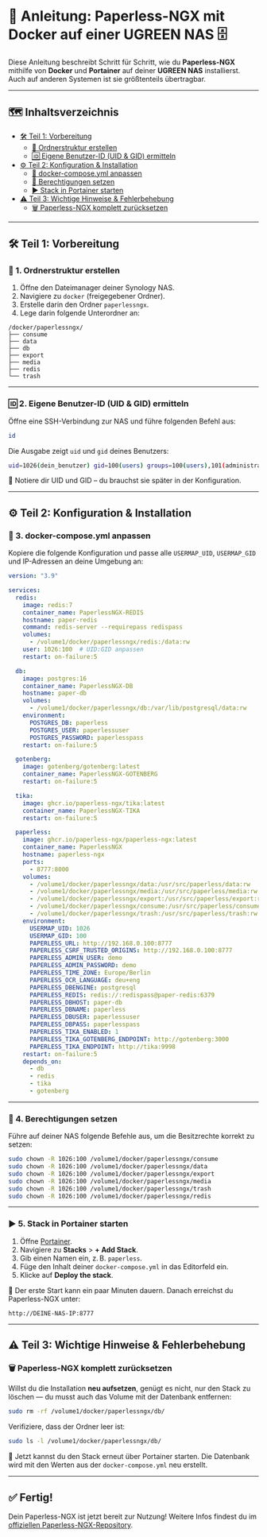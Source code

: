 # 🚀 Anleitung: Paperless-NGX mit Docker auf einer UGREEN NAS 🗄️

Diese Anleitung beschreibt Schritt für Schritt, wie du **Paperless-NGX** mithilfe von **Docker** und **Portainer** auf deiner **UGREEN NAS** installierst. Auch auf anderen Systemen ist sie größtenteils übertragbar.

---

## 🗺️ Inhaltsverzeichnis

- [🛠️ Teil 1: Vorbereitung](#teil-1-vorbereitung)
  - [📂 Ordnerstruktur erstellen](#1-ordnerstruktur-erstellen)
  - [🆔 Eigene Benutzer-ID (UID & GID) ermitteln](#2-eigene-benutzer-id-uid--gid-ermitteln)
- [⚙️ Teil 2: Konfiguration & Installation](#teil-2-konfiguration--installation)
  - [📝 docker-compose.yml anpassen](#3-docker-composeyml-anpassen)
  - [🔐 Berechtigungen setzen](#4-berechtigungen-setzen)
  - [▶️ Stack in Portainer starten](#5-stack-in-portainer-starten)
- [⚠️ Teil 3: Wichtige Hinweise & Fehlerbehebung](#teil-3-wichtige-hinweise--fehlerbehebung)
  - [🗑️ Paperless-NGX komplett zurücksetzen](#paperless-ngx-komplett-zurücksetzen)

---

## 🛠️ Teil 1: Vorbereitung

### 📂 1. Ordnerstruktur erstellen

1. Öffne den Dateimanager deiner Synology NAS.
2. Navigiere zu `docker` (freigegebener Ordner).
3. Erstelle darin den Ordner `paperlessngx`.
4. Lege darin folgende Unterordner an:

```
/docker/paperlessngx/
├── consume
├── data
├── db
├── export
├── media
├── redis
└── trash
```

---

### 🆔 2. Eigene Benutzer-ID (UID & GID) ermitteln

Öffne eine SSH-Verbindung zur NAS und führe folgenden Befehl aus:

```bash
id
```

Die Ausgabe zeigt `uid` und `gid` deines Benutzers:

```bash
uid=1026(dein_benutzer) gid=100(users) groups=100(users),101(administrators)
```

📌 Notiere dir UID und GID – du brauchst sie später in der Konfiguration.

---

## ⚙️ Teil 2: Konfiguration & Installation

### 📝 3. docker-compose.yml anpassen

Kopiere die folgende Konfiguration und passe alle `USERMAP_UID`, `USERMAP_GID` und IP-Adressen an deine Umgebung an:

```yaml
version: "3.9"

services:
  redis:
    image: redis:7
    container_name: PaperlessNGX-REDIS
    hostname: paper-redis
    command: redis-server --requirepass redispass
    volumes:
      - /volume1/docker/paperlessngx/redis:/data:rw
    user: 1026:100  # UID:GID anpassen
    restart: on-failure:5

  db:
    image: postgres:16
    container_name: PaperlessNGX-DB
    hostname: paper-db
    volumes:
      - /volume1/docker/paperlessngx/db:/var/lib/postgresql/data:rw
    environment:
      POSTGRES_DB: paperless
      POSTGRES_USER: paperlessuser
      POSTGRES_PASSWORD: paperlesspass
    restart: on-failure:5

  gotenberg:
    image: gotenberg/gotenberg:latest
    container_name: PaperlessNGX-GOTENBERG
    restart: on-failure:5

  tika:
    image: ghcr.io/paperless-ngx/tika:latest
    container_name: PaperlessNGX-TIKA
    restart: on-failure:5

  paperless:
    image: ghcr.io/paperless-ngx/paperless-ngx:latest
    container_name: PaperlessNGX
    hostname: paperless-ngx
    ports:
      - 8777:8000
    volumes:
      - /volume1/docker/paperlessngx/data:/usr/src/paperless/data:rw
      - /volume1/docker/paperlessngx/media:/usr/src/paperless/media:rw
      - /volume1/docker/paperlessngx/export:/usr/src/paperless/export:rw
      - /volume1/docker/paperlessngx/consume:/usr/src/paperless/consume:rw
      - /volume1/docker/paperlessngx/trash:/usr/src/paperless/trash:rw
    environment:
      USERMAP_UID: 1026
      USERMAP_GID: 100
      PAPERLESS_URL: http://192.168.0.100:8777
      PAPERLESS_CSRF_TRUSTED_ORIGINS: http://192.168.0.100:8777
      PAPERLESS_ADMIN_USER: demo
      PAPERLESS_ADMIN_PASSWORD: demo
      PAPERLESS_TIME_ZONE: Europe/Berlin
      PAPERLESS_OCR_LANGUAGE: deu+eng
      PAPERLESS_DBENGINE: postgresql
      PAPERLESS_REDIS: redis://:redispass@paper-redis:6379
      PAPERLESS_DBHOST: paper-db
      PAPERLESS_DBNAME: paperless
      PAPERLESS_DBUSER: paperlessuser
      PAPERLESS_DBPASS: paperlesspass
      PAPERLESS_TIKA_ENABLED: 1
      PAPERLESS_TIKA_GOTENBERG_ENDPOINT: http://gotenberg:3000
      PAPERLESS_TIKA_ENDPOINT: http://tika:9998
    restart: on-failure:5
    depends_on:
      - db
      - redis
      - tika
      - gotenberg
```

---

### 🔐 4. Berechtigungen setzen

Führe auf deiner NAS folgende Befehle aus, um die Besitzrechte korrekt zu setzen:

```bash
sudo chown -R 1026:100 /volume1/docker/paperlessngx/consume
sudo chown -R 1026:100 /volume1/docker/paperlessngx/data
sudo chown -R 1026:100 /volume1/docker/paperlessngx/export
sudo chown -R 1026:100 /volume1/docker/paperlessngx/media
sudo chown -R 1026:100 /volume1/docker/paperlessngx/trash
sudo chown -R 1026:100 /volume1/docker/paperlessngx/redis
```

---

### ▶️ 5. Stack in Portainer starten

1. Öffne [Portainer](http://deine-nas-ip:9000).
2. Navigiere zu **Stacks** > **+ Add Stack**.
3. Gib einen Namen ein, z. B. `paperless`.
4. Füge den Inhalt deiner `docker-compose.yml` in das Editorfeld ein.
5. Klicke auf **Deploy the stack**.

🔁 Der erste Start kann ein paar Minuten dauern. Danach erreichst du Paperless-NGX unter:

```
http://DEINE-NAS-IP:8777
```

---

## ⚠️ Teil 3: Wichtige Hinweise & Fehlerbehebung

### 🗑️ Paperless-NGX komplett zurücksetzen

Willst du die Installation **neu aufsetzen**, genügt es nicht, nur den Stack zu löschen — du musst auch das Volume mit der Datenbank entfernen:

```bash
sudo rm -rf /volume1/docker/paperlessngx/db/
```

Verifiziere, dass der Ordner leer ist:

```bash
sudo ls -l /volume1/docker/paperlessngx/db/
```

📌 Jetzt kannst du den Stack erneut über Portainer starten. Die Datenbank wird mit den Werten aus der `docker-compose.yml` neu erstellt.

---

## ✅ Fertig!

Dein Paperless-NGX ist jetzt bereit zur Nutzung! Weitere Infos findest du im [offiziellen Paperless-NGX-Repository](https://github.com/paperless-ngx/paperless-ngx).
